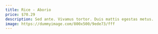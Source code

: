 ```yaml
---
title: Rice - Aborio
price: $70.29
description: Sed ante. Vivamus tortor. Duis mattis egestas metus.
image: https://dummyimage.com/800x500/9ede73/fff
---
```

